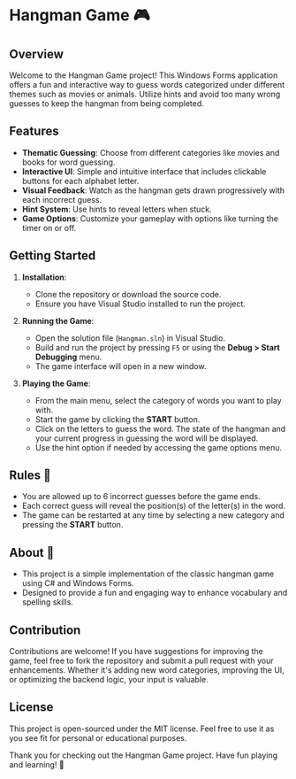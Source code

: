 # Hangman Game 🎮

## Overview

Welcome to the Hangman Game project! This Windows Forms application offers a fun and interactive way to guess words categorized under different themes such as movies or animals. Utilize hints and avoid too many wrong guesses to keep the hangman from being completed.

## Features

- **Thematic Guessing**: Choose from different categories like movies and books for word guessing.
- **Interactive UI**: Simple and intuitive interface that includes clickable buttons for each alphabet letter.
- **Visual Feedback**: Watch as the hangman gets drawn progressively with each incorrect guess.
- **Hint System**: Use hints to reveal letters when stuck.
- **Game Options**: Customize your gameplay with options like turning the timer on or off.

## Getting Started

1. **Installation**:
   - Clone the repository or download the source code.
   - Ensure you have Visual Studio installed to run the project.
  
2. **Running the Game**:
   - Open the solution file (`Hangman.sln`) in Visual Studio.
   - Build and run the project by pressing `F5` or using the **Debug > Start Debugging** menu.
   - The game interface will open in a new window.

3. **Playing the Game**:
   - From the main menu, select the category of words you want to play with.
   - Start the game by clicking the **START** button.
   - Click on the letters to guess the word. The state of the hangman and your current progress in guessing the word will be displayed.
   - Use the hint option if needed by accessing the game options menu.

## Rules 📜

- You are allowed up to 6 incorrect guesses before the game ends.
- Each correct guess will reveal the position(s) of the letter(s) in the word.
- The game can be restarted at any time by selecting a new category and pressing the **START** button.

## About 📘

- This project is a simple implementation of the classic hangman game using C# and Windows Forms.
- Designed to provide a fun and engaging way to enhance vocabulary and spelling skills.

## Contribution

Contributions are welcome! If you have suggestions for improving the game, feel free to fork the repository and submit a pull request with your enhancements. Whether it's adding new word categories, improving the UI, or optimizing the backend logic, your input is valuable.

## License

This project is open-sourced under the MIT license. Feel free to use it as you see fit for personal or educational purposes.

Thank you for checking out the Hangman Game project. Have fun playing and learning! 🚀
